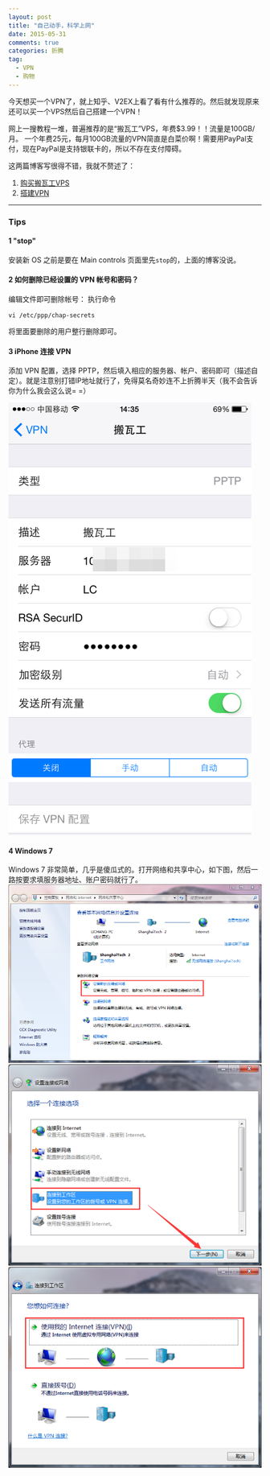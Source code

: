 ```yaml
---
layout: post
title: "自己动手，科学上网"
date: 2015-05-31
comments: true
categories: 折腾
tag: 
  - VPN
  - 购物
---
```


今天想买一个VPN了，就上知乎、V2EX上看了看有什么推荐的。然后就发现原来还可以买一个VPS然后自己搭建一个VPN！

网上一搜教程一堆，普遍推荐的是“搬瓦工”VPS，年费$3.99！！流量是100GB/月。
一个年费25元，每月100GB流量的VPN简直是白菜价啊！需要用PayPal支付，现在PayPal是支持银联卡的，所以不存在支付障碍。


这两篇博客写很得不错，我就不赘述了：

1. [购买搬瓦工VPS](http://www.cnblogs.com/zuike/p/4065586.html)
2. [搭建VPN](http://www.cnblogs.com/zuike/articles/4167182.html)

---

### Tips

#### 1 "stop"

安装新 OS 之前是要在 Main controls 页面里先`stop`的，上面的博客没说。

#### 2 如何删除已经设置的 VPN 帐号和密码？

编辑文件即可删除帐号：
执行命令

```
vi /etc/ppp/chap-secrets
```

将里面要删除的用户整行删除即可。

#### 3 iPhone 连接 VPN

添加 VPN 配置，选择 PPTP，然后填入相应的服务器、帐户、密码即可（描述自定）。就是注意别打错IP地址就行了，免得莫名奇妙连不上折腾半天（我不会告诉你为什么我会这么说= =）

![就像这样](/assets/images/2015-05-31/vpn-i1.jpg)

#### 4 Windows 7

Windows 7 非常简单，几乎是傻瓜式的。打开网络和共享中心，如下图，然后一路按要求填服务器地址、账户密码就行了。
![第一步](/assets/images/2015-05-31/vpn-w1.png)
![第二步](/assets/images/2015-05-31/vpn-w2.png)
![第三步](/assets/images/2015-05-31/vpn-w3.png)
